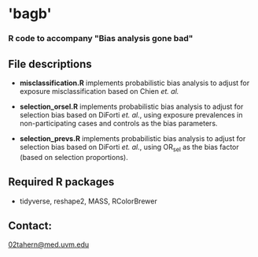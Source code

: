 # 'bagb'
### R code to accompany "Bias analysis gone bad"

## File descriptions
- **misclassification.R** implements probabilistic bias analysis to adjust for exposure misclassification based on Chien _et. al._

- **selection_orsel.R** implements probabilistic bias analysis to adjust for selection bias based on DiForti _et. al._, using exposure prevalences in non-participating cases and controls as the bias parameters.

- **selection_prevs.R** implements probabilistic bias analysis to adjust for selection bias based on DiForti _et. al._, using OR<sub>sel</sub> as the bias factor (based on selection proportions).

## Required R packages
- tidyverse, reshape2, MASS, RColorBrewer

## Contact:
<02tahern@med.uvm.edu>